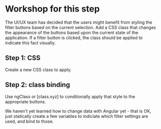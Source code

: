 # Workshop for this step

The UI/UX team has decided that the users might benefit from styling
the filter buttons based on the current selection. Add a CSS class
that changes the appearance of the buttons based upon the current
state of the application. If a filter button is clicked, the class
should be applied to indicate this fact visually.

## Step 1: CSS

Create a new CSS class to apply.

## Step 2: class binding

Use ngClass or [class.xyz] to conditionally apply that style to the
appropriate buttons.

We haven't yet learned how to change data with Angular yet - that is
OK, just statically create a few variables to indiciate which filter
settings are used, and bind to those.
